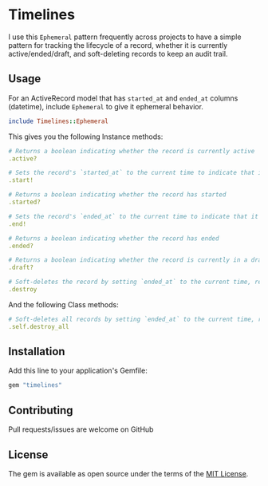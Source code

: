 # Timelines
I use this `Ephemeral` pattern frequently across projects to have a simple pattern for tracking the lifecycle of a record, whether it is currently active/ended/draft, and soft-deleting records to keep an audit trail.

## Usage
For an ActiveRecord model that has `started_at` and `ended_at` columns (datetime), include `Ephemeral` to give it ephemeral behavior.

```ruby
include Timelines::Ephemeral
```

This gives you the following Instance methods:
```ruby
# Returns a boolean indicating whether the record is currently active
.active?

# Sets the record's `started_at` to the current time to indicate that it has started
.start!

# Returns a boolean indicating whether the record has started
.started?

# Sets the record's `ended_at` to the current time to indicate that it has ended
.end!

# Returns a boolean indicating whether the record has ended
.ended?

# Returns a boolean indicating whether the record is currently in a draft state (nil `started_at` and `ended_at`, or `started_at` in the future)
.draft?

# Soft-deletes the record by setting `ended_at` to the current time, removing it from the `.active` scope.
.destroy
```

And the following Class methods:
```ruby
# Soft-deletes all records by setting `ended_at` to the current time, removing them from the `.active` scope.
.self.destroy_all
```

## Installation
Add this line to your application's Gemfile:

```ruby
gem "timelines"
```

## Contributing
Pull requests/issues are welcome on GitHub

## License
The gem is available as open source under the terms of the [MIT License](https://opensource.org/licenses/MIT).
